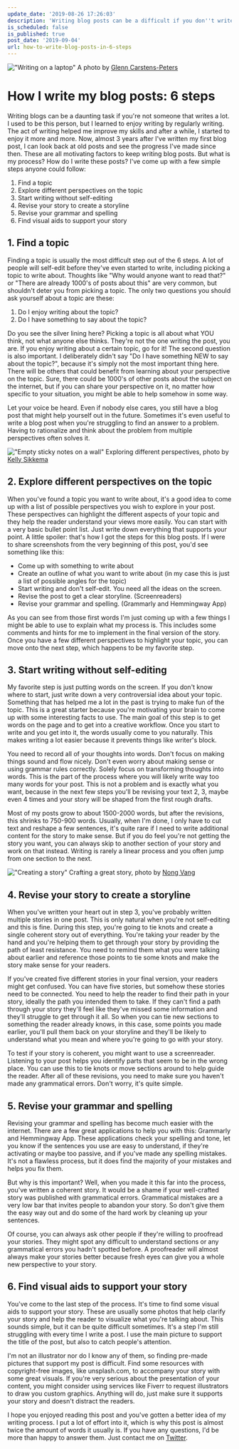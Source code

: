 ```yaml
---
update_date: '2019-08-26 17:26:03'
description: 'Writing blog posts can be a difficult if you don''t write a lot and don''t know where to start. Find out how I write blog posts and maybe it''ll help you to get started too.'
is_scheduled: false
is_published: true
post_date: '2019-09-04'
url: how-to-write-blog-posts-in-6-steps
---
```


!["Writing on a laptop"](/images/articles/writing-on-a-laptop.jpeg)
<span class="caption">A photo by <a href="https://unsplash.com/@glenncarstenspeters">Glenn Carstens-Peters</a></span>
# How I write my blog posts: 6 steps
Writing blogs can be a daunting task if you're not someone that writes a lot. I used to be this person, but I learned to enjoy writing by regularly writing. The act of writing helped me improve my skills and after a while, I started to enjoy it more and more. Now, almost 3 years after I've written my first blog post, I can look back at old posts and see the progress I've made since then. These are all motivating factors to keep writing blog posts. But what is my process? How do I write these posts? I've come up with a few simple steps anyone could follow: 

1. Find a topic
2. Explore different perspectives on the topic
3. Start writing without self-editing
4. Revise your story to create a storyline
5. Revise your grammar and spelling
6. Find visual aids to support your story

## 1. Find a topic
Finding a topic is usually the most difficult step out of the 6 steps. A lot of people will self-edit before they've even started to write, including picking a topic to write about. Thoughts like "Why would anyone want to read that?" or "There are already 1000's of posts about this" are very common, but shouldn't deter you from picking a topic. The only two questions you should ask yourself about a topic are these:

1. Do I enjoy writing about the topic?
2. Do I have something to say about the topic?

Do you see the silver lining here? Picking a topic is all about what YOU think, not what anyone else thinks. They're not the one writing the post, you are. If you enjoy writing about a certain topic, go for it! The second question is also important. I deliberately didn't say "Do I have something NEW to say about the topic?", because it's simply not the most important thing here. There will be others that could benefit from learning about your perspective on the topic. Sure, there could be 1000's of other posts about the subject on the internet, but if you can share your perspective on it, no matter how specific to your situation, you might be able to help somehow in some way. 

Let your voice be heard. Even if nobody else cares, you still have a blog post that might help yourself out in the future. Sometimes it's even useful to write a blog post when you're struggling to find an answer to a problem. Having to rationalize and think about the problem from multiple perspectives often solves it.

!["Empty sticky notes on a wall"](/images/articles/empty-sticky-notes-on-a-wall.jpeg)
<span class="caption">Exploring different perspectives, photo by <a href="https://unsplash.com/@kellysikkema">Kelly Sikkema</a></span>
## 2. Explore different perspectives on the topic
When you've found a topic you want to write about, it's a good idea to come up with a list of possible perspectives you wish to explore in your post. These perspectives can highlight the different aspects of your topic and they help the reader understand your views more easily. You can start with a very basic bullet point list. Just write down everything that supports your point. A little spoiler: that's how I got the steps for this blog posts. If I were to share screenshots from the very beginning of this post, you'd see something like this:

- Come up with something to write about
- Create an outline of what you want to write about (in my case this is just a list of possible angles for the topic)
- Start writing and don't self-edit. You need all the ideas on the screen.
- Revise the post to get a clear storyline. (Screenreaders)
- Revise your grammar and spelling. (Grammarly and Hemmingway App)

As you can see from those first words I'm just coming up with a few things I might be able to use to explain what my process is. This includes some comments and hints for me to implement in the final version of the story. Once you have a few different perspectives to highlight your topic, you can move onto the next step, which happens to be my favorite step.

## 3. Start writing without self-editing
My favorite step is just putting words on the screen. If you don't know where to start, just write down a very controversial idea about your topic. Something that has helped me a lot in the past is trying to make fun of the topic. This is a great starter because you're motivating your brain to come up with some interesting facts to use. The main goal of this step is to get words on the page and to get into a creative workflow. Once you start to write and you get into it, the words usually come to you naturally. This makes writing a lot easier because it prevents things like writer's block. 

You need to record all of your thoughts into words. Don't focus on making things sound and flow nicely. Don't even worry about making sense or using grammar rules correctly. Solely focus on transforming thoughts into words. This is the part of the process where you will likely write way too many words for your post. This is not a problem and is exactly what you want, because in the next few steps you'll be revising your text 2, 3, maybe even 4 times and your story will be shaped from the first rough drafts.

Most of my posts grow to about 1500-2000 words, but after the revisions, this shrinks to 750-900 words. Usually, when I'm done, I only have to cut text and reshape a few sentences, it's quite rare if I need to write additional content for the story to make sense. But if you do feel you're not getting the story you want, you can always skip to another section of your story and work on that instead. Writing is rarely a linear process and you often jump from one section to the next. 

!["Creating a story"](/images/articles/creating-a-story.jpeg)
<span class="caption">Crafting a great story, photo by <a href="https://unsplash.com/@californong">Nong Vang</a></span>
## 4. Revise your story to create a storyline
When you've written your heart out in step 3, you've probably written multiple stories in one post. This is only natural when you're not self-editing and this is fine. During this step, you're going to tie knots and create a single coherent story out of everything. You're taking your reader by the hand and you're helping them to get through your story by providing the path of least resistance. You need to remind them what you were talking about earlier and reference those points to tie some knots and make the story make sense for your readers. 

If you've created five different stories in your final version, your readers might get confused. You can have five stories, but somehow these stories need to be connected. You need to help the reader to find their path in your story, ideally the path you intended them to take. If they can't find a path through your story they'll feel like they've missed some information and they'll struggle to get through it all. So when you can tie new sections to something the reader already knows, in this case, some points you made earlier, you'll pull them back on your storyline and they'll be likely to understand what you mean and where you're going to go with your story.

To test if your story is coherent, you might want to use a screenreader. Listening to your post helps you identify parts that seem to be in the wrong place. You can use this to tie knots or move sections around to help guide the reader. After all of these revisions, you need to make sure you haven't made any grammatical errors. Don't worry, it's quite simple.

## 5. Revise your grammar and spelling
Revising your grammar and spelling has become much easier with the internet. There are a few great applications to help you with this: Grammarly and Hemmingway App. These applications check your spelling and tone, let you know if the sentences you use are easy to understand, if they're activating or maybe too passive, and if you've made any spelling mistakes. It's not a flawless process, but it does find the majority of your mistakes and helps you fix them.

But why is this important? Well, when you made it this far into the process, you've written a coherent story. It would be a shame if your well-crafted story was published with grammatical errors. Grammatical mistakes are a very low bar that invites people to abandon your story. So don't give them the easy way out and do some of the hard work by cleaning up your sentences. 

Of course, you can always ask other people if they're willing to proofread your stories. They might spot any difficult to understand sections or any grammatical errors you hadn't spotted before. A proofreader will almost always make your stories better because fresh eyes can give you a whole new perspective to your story.

## 6. Find visual aids to support your story
You've come to the last step of the process. It's time to find some visual aids to support your story. These are usually some photos that help clarify your story and help the reader to visualize what you're talking about. This sounds simple, but it can be quite difficult sometimes. It's a step I'm still struggling with every time I write a post. I use the main picture to support the title of the post, but also to catch people's attention.

I'm not an illustrator nor do I know any of them, so finding pre-made pictures that support my post is difficult. Find some resources with copyright-free images, like unsplash.com, to accompany your story with some great visuals. If you're very serious about the presentation of your content, you might consider using services like Fiverr to request illustrators to draw you custom graphics. Anything will do, just make sure it supports your story and doesn't distract the readers.

I hope you enjoyed reading this post and you've gotten a better idea of my writing process. I put a lot of effort into it, which is why this post is almost twice the amount of words it usually is. If you have any questions, I'd be more than happy to answer them. Just contact me on [Twitter](https://twitter.com/RJElsinga).